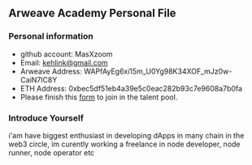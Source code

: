 ## Arweave Academy Personal File

### Personal information

- github account: MasXzoom
- Email: kehlink@gmail.com
- Arweave Address: WAPfAyEg6xi15m_U0Yg98K34XOF_mJz0w-CaiN7lC8Y
- ETH Address: 0xbec5df51eb4a39e5c0eac282b93c7e9608a7b0fa
- Please finish this [form](https://docs.google.com/forms/d/e/1FAIpQLSfWA5fIIcBgmRppm3jNz5vmf9Mai_QMVil-2pO4r7YKn_Zhtw/viewform?usp=sf_link) to join in the talent pool.

### Introduce Yourself
 i'am have biggest enthusiast in developing dApps in many chain in the web3 circle, im curently working a freelance in node developer, node runner, node operator etc
